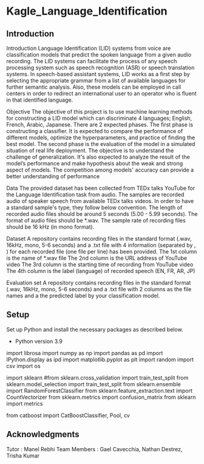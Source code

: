 # Kagle_Language_Identification

## Introduction 

Introduction Language Identification (LID) systems from voice are classification models that predict the spoken language from a given audio recording. The LID systems can facilitate the process of any speech processing system such as speech recognition (ASR) or speech translation systems. In speech-based assistant systems, LID works as a first step by selecting the appropriate grammar from a list of available languages for further semantic analysis. Also, these models can be employed in call centers in order to redirect an international user to an operator who is fluent in that identified language.

Objective The objective of this project is to use machine learning methods for constructing a LID model which can discriminate 4 languages; English, French, Arabic, Japanese. There are 2 expected phases. The first phase is constructing a classifier. It is expected to compare the performance of different models, optimize the hyperparameters, and practice of finding the best model. The second phase is the evaluation of the model in a simulated situation of real life deployment. The objective is to understand the challenge of generalization. It's also expected to analyze the result of the model’s performance and make hypothesis about the weak and strong aspect of models. The competition among models' accuracy can provide a better understanding of performance

Data The provided dataset has been collected from TEDx talks YouTube for the Language Identification task from audio. The samples are recorded audio of speaker speech from available TEDx talks videos. In order to have a standard sample's type, they follow below convention. The length of recorded audio files should be around 5 seconds (5.00 - 5.99 seconds). The format of audio files should be *.wav. The sample rate of recording files should be 16 kHz (in mono format).

Dataset A repository contains recording files in the standard format (.wav, 16kHz, mono, 5-6 seconds) and a .txt file with 4 information (separated by , ) for each recorded file (one file per line) has been provided. The 1st column is the name of *.wav file The 2nd column is the URL address of YouTube video The 3rd column is the starting time of recording from YouTube video The 4th column is the label (language) of recorded speech (EN, FR, AR, JP)

Evaluation set A repository contains recording files in the standard format (.wav, 16kHz, mono, 5-6 seconds) and a .txt file with 2 columns as the file names and a the predicted label by your classification model.

## Setup 

Set up Python and install the necessary packages as described below. 
 - Python version 3.9

import librosa
import numpy as np
import pandas as pd
import IPython.display as ipd
import matplotlib.pyplot as plt 
import random
import csv
import os

import sklearn
#from sklearn.cross_validation import train_test_split
from sklearn.model_selection import train_test_split
from sklearn.ensemble import RandomForestClassifier
from sklearn.feature_extraction.text import CountVectorizer
from sklearn.metrics import confusion_matrix 
from sklearn import metrics

from catboost import CatBoostClassifier, Pool, cv

## Acknowledgments

Tutor : Manel Rebhi
Team Members : Gael Cavecchia, Nathan Destrez, Trisha Kumar
